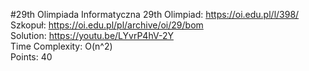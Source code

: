 #29th Olimpiada Informatyczna
29th Olimpiad: https://oi.edu.pl/l/398/ <br />
Szkopuł: https://oi.edu.pl/pl/archive/oi/29/bom <br />
Solution: https://youtu.be/LYvrP4hV-2Y <br />
Time Complexity: O(n^2)<br />
Points: 40 <br />